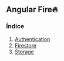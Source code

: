 ## Angular Fire🔥
### Índice
 1. [Authentication](./authentication.html)
 2. [Firestore](./firestore.html)
 3. [Storage](./storage.html)
